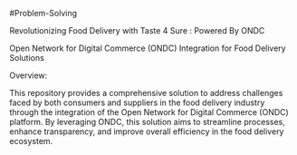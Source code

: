 #Problem-Solving

Revolutionizing Food Delivery with Taste 4 Sure : Powered By ONDC

Open Network for Digital Commerce (ONDC) Integration for Food Delivery Solutions

Overview:

This repository provides a comprehensive solution to address challenges faced by both consumers and suppliers in the food delivery industry through the integration of the Open Network for Digital Commerce (ONDC) platform. By leveraging ONDC, this solution aims to streamline processes, enhance transparency, and improve overall efficiency in the food delivery ecosystem.
